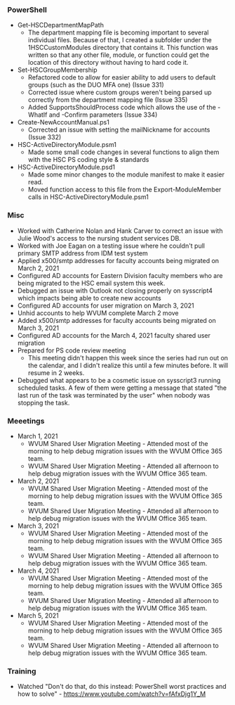### PowerShell
* Get-HSCDepartmentMapPath
  * The department mapping file is becoming important to several individual files. Because of that, I created a subfolder under the 1HSCCustomModules directory that contains it. This function was written so that any other file, module, or function could get the location of this directory without having to hard code it.
* Set-HSCGroupMembership
  * Refactored code to allow for easier ability to add users to default groups (such as the DUO MFA one) (Issue 331)
  * Corrected issue where custom groups weren't being parsed up correctly from the department mapping file (Issue 335)
  * Added SupportsShouldProcess code which allows the use of the -WhatIf and -Confirm parameters (Issue 334)
* Create-NewAccountManual.ps1
  * Corrected an issue with setting the mailNickname for accounts (Issue 332)
* HSC-ActiveDirectoryModule.psm1
  * Made some small code changes in several functions to align them with the HSC PS coding style & standards
* HSC-ActiveDirectoryModule.psd1
  * Made some minor changes to the module manifest to make it easier read.
  * Moved function access to this file from the Export-ModuleMember calls in HSC-ActiveDirectoryModule.psm1

### Misc
* Worked with Catherine Nolan and Hank Carver to correct an issue with Julie Wood's access to the nursing student services DB.
* Worked with Joe Eagan on a testing issue where he couldn't pull primary SMTP address from IDM test system
* Applied x500/smtp addresses for faculty accounts being migrated on March 2, 2021
* Configured AD accounts for Eastern Division faculty members who are being migrated to the HSC email system this week.
* Debugged an issue with Outlook not closing properly on sysscript4 which impacts being able to create new accounts
* Configured AD accounts for user migration on March 3, 2021
* Unhid accounts to help WVUM complete March 2 move
* Added x500/smtp addresses for faculty accounts being migrated on March 3, 2021
* Configured AD accounts for the March 4, 2021 faculty shared user migration
* Prepared for PS code review meeting
  * This meeting didn't happen this week since the series had run out on the calendar, and I didn't realize this until a few minutes before. It will resume in 2 weeks.
* Debugged what appears to be a cosmetic issue on sysscript3 running scheduled tasks. A few of them were getting a message that stated "the last run of the task was terminated by the user" when nobody was stopping the task.

### Meeetings
* March 1, 2021
  * WVUM Shared User Migration Meeting - Attended most of the morning to help debug migration issues with the WVUM Office 365 team.
  * WVUM Shared User Migration Meeting - Attended all afternoon to help debug migration issues with the WVUM Office 365 team.
* March 2, 2021
  * WVUM Shared User Migration Meeting - Attended most of the morning to help debug migration issues with the WVUM Office 365 team.
  * WVUM Shared User Migration Meeting - Attended all afternoon to help debug migration issues with the WVUM Office 365 team.
* March 3, 2021
  * WVUM Shared User Migration Meeting - Attended most of the morning to help debug migration issues with the WVUM Office 365 team.
  * WVUM Shared User Migration Meeting - Attended all afternoon to help debug migration issues with the WVUM Office 365 team.
* March 4, 2021
  * WVUM Shared User Migration Meeting - Attended most of the morning to help debug migration issues with the WVUM Office 365 team.
  * WVUM Shared User Migration Meeting - Attended all afternoon to help debug migration issues with the WVUM Office 365 team.
* March 5, 2021
  * WVUM Shared User Migration Meeting - Attended most of the morning to help debug migration issues with the WVUM Office 365 team.
  * WVUM Shared User Migration Meeting - Attended all afternoon to help debug migration issues with the WVUM Office 365 team.

### Training
* Watched "Don't do that, do this instead: PowerShell worst practices and how to solve" - https://www.youtube.com/watch?v=fAfxDjg1Y_M
